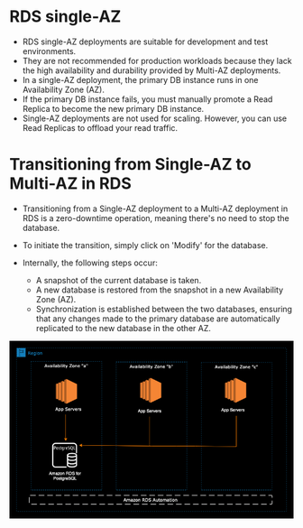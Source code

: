 # RDS single-AZ
- RDS single-AZ deployments are suitable for development and test environments.
- They are not recommended for production workloads because they lack the high availability and durability provided by Multi-AZ deployments.
- In a single-AZ deployment, the primary DB instance runs in one Availability Zone (AZ).
- If the primary DB instance fails, you must manually promote a Read Replica to become the new primary DB instance.
- Single-AZ deployments are not used for scaling. However, you can use Read Replicas to offload your read traffic.

# Transitioning from Single-AZ to Multi-AZ in RDS

- Transitioning from a Single-AZ deployment to a Multi-AZ deployment in RDS is a zero-downtime operation, meaning there's no need to stop the database.

- To initiate the transition, simply click on 'Modify' for the database.

- Internally, the following steps occur:
    - A snapshot of the current database is taken.
    - A new database is restored from the snapshot in a new Availability Zone (AZ).
    - Synchronization is established between the two databases, ensuring that any changes made to the primary database are automatically replicated to the new database in the other AZ.

![RDS Single-AZ](../resources/images/rds/rds-single-az.png)